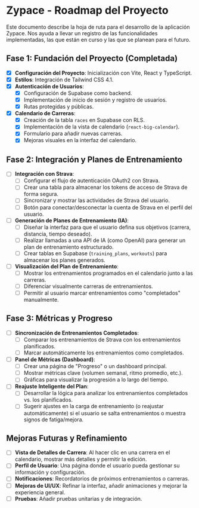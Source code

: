 # Zypace - Roadmap del Proyecto

Este documento describe la hoja de ruta para el desarrollo de la aplicación Zypace. Nos ayuda a llevar un registro de las funcionalidades implementadas, las que están en curso y las que se planean para el futuro.

## Fase 1: Fundación del Proyecto (Completada)

-   [x] **Configuración del Proyecto**: Inicialización con Vite, React y TypeScript.
-   [x] **Estilos**: Integración de Tailwind CSS 4.1.
-   [x] **Autenticación de Usuarios**:
    -   [x] Configuración de Supabase como backend.
    -   [x] Implementación de inicio de sesión y registro de usuarios.
    -   [x] Rutas protegidas y públicas.
-   [x] **Calendario de Carreras**:
    -   [x] Creación de la tabla `races` en Supabase con RLS.
    -   [x] Implementación de la vista de calendario (`react-big-calendar`).
    -   [x] Formulario para añadir nuevas carreras.
    -   [x] Mejoras visuales en la interfaz del calendario.

## Fase 2: Integración y Planes de Entrenamiento

-   [ ] **Integración con Strava**:
    -   [ ] Configurar el flujo de autenticación OAuth2 con Strava.
    -   [ ] Crear una tabla para almacenar los tokens de acceso de Strava de forma segura.
    -   [ ] Sincronizar y mostrar las actividades de Strava del usuario.
    -   [ ] Botón para conectar/desconectar la cuenta de Strava en el perfil del usuario.
-   [ ] **Generación de Planes de Entrenamiento (IA)**:
    -   [ ] Diseñar la interfaz para que el usuario defina sus objetivos (carrera, distancia, tiempo deseado).
    -   [ ] Realizar llamadas a una API de IA (como OpenAI) para generar un plan de entrenamiento estructurado.
    -   [ ] Crear tablas en Supabase (`training_plans`, `workouts`) para almacenar los planes generados.
-   [ ] **Visualización del Plan de Entrenamiento**:
    -   [ ] Mostrar los entrenamientos programados en el calendario junto a las carreras.
    -   [ ] Diferenciar visualmente carreras de entrenamientos.
    -   [ ] Permitir al usuario marcar entrenamientos como "completados" manualmente.

## Fase 3: Métricas y Progreso

-   [ ] **Sincronización de Entrenamientos Completados**:
    -   [ ] Comparar los entrenamientos de Strava con los entrenamientos planificados.
    -   [ ] Marcar automáticamente los entrenamientos como completados.
-   [ ] **Panel de Métricas (Dashboard)**:
    -   [ ] Crear una página de "Progreso" o un dashboard principal.
    -   [ ] Mostrar métricas clave (volumen semanal, ritmo promedio, etc.).
    -   [ ] Gráficas para visualizar la progresión a lo largo del tiempo.
-   [ ] **Reajuste Inteligente del Plan**:
    -   [ ] Desarrollar la lógica para analizar los entrenamientos completados vs. los planificados.
    -   [ ] Sugerir ajustes en la carga de entrenamiento (o reajustar automáticamente) si el usuario se salta entrenamientos o muestra signos de fatiga/mejora.

## Mejoras Futuras y Refinamiento

-   [ ] **Vista de Detalles de Carrera**: Al hacer clic en una carrera en el calendario, mostrar más detalles y permitir la edición.
-   [ ] **Perfil de Usuario**: Una página donde el usuario pueda gestionar su información y configuración.
-   [ ] **Notificaciones**: Recordatorios de próximos entrenamientos o carreras.
-   [ ] **Mejoras de UI/UX**: Refinar la interfaz, añadir animaciones y mejorar la experiencia general.
-   [ ] **Pruebas**: Añadir pruebas unitarias y de integración.
